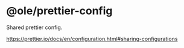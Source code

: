 # @ole/prettier-config

Shared prettier config.

https://prettier.io/docs/en/configuration.html#sharing-configurations
